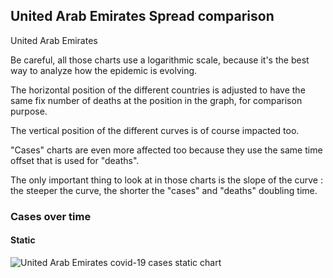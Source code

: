 ## United Arab Emirates Spread comparison 

United Arab Emirates



Be careful, all those charts use a logarithmic scale, because it's the best way to analyze how the epidemic is evolving.
 
The horizontal position of the different countries is adjusted to have the same fix number of deaths at the position in the graph, for comparison purpose.

The vertical position of the different curves is of course impacted too.

"Cases" charts are even more affected too because they use the same time offset that is used for "deaths".

The only important thing to look at in those charts is the slope of the curve : the steeper the curve, the shorter the "cases" and "deaths" doubling time.



 
### Cases over time
 
#### Static
![United Arab Emirates covid-19 cases static chart](https://raw.githubusercontent.com/madlag/coronavirus_study/master/notebooks/graphs/2020-03-20/countries/United_Arab_Emirates/2020-03-20_United_Arab_Emirates_deaths.png "United Arab Emirates covid-19 cases static chart")   


